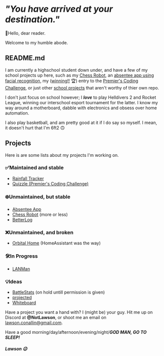 # <i>"You have arrived at your destination."</i>

👋Hello, dear reader.

Welcome to my humble abode.

## README.md

I am currently a highschool student down under, and have a few of my school projects up here, such as my [Chess Robot](https://github.com/NotLawson/STEM_Chess_Robot), an [absentee app using facial recognition](https://github.com/NotLawson/absentee_app), my ([winning!!](https://education.qld.gov.au/about-us/events-awards/awards-competitions/premiers-coding-challenge/winning-entries#:~:text=Individual%20category-,Lawson,-%2C%20West%20Moreton%20Anglican) 🏆) entry to the [Premier's Coding Challenge](https://github.com/NotLawson/premierscodingchallenge), or just other [school projects](https://github.com/NotLawson/digitaltechnology) that aren't worthy of thier own repo.

I don't just focus on school however; I <b><i>love</b></i> to play Helldivers 2 and Rocket League, winning our interschool esport tournament for the latter. I know my way around a motherboard, dabble with electronics and obsess over home automation.

I also play basketball, and am pretty good at it if I do say so myself. I mean, it doesn't hurt that I'm 6ft2 🙃

## Projects

Here is are some lists about my projects I'm working on.

### ✅Maintained and stable

- [Rainfall Tracker](https://github.com/NotLawson/rainfall-tracker)
- [Quizzle (Premier's Coding Challenge)](https://github.com/NotLawson/premierscodingchallenge)

### ❄️Unmaintained, but stable

- [Absentee App](https://github.com/NotLawson/absentee_app)
- [Chess Robot](https://github.com/NotLawson/STEM_chess_robot) (more or less)
- [BetterLog](https://github.com/NotLawson/betterlog-python)

### ❌Unmaintained, and broken

- [Orbital Home](https://github.com/NotLawson/Orbital-Home) (HomeAssistant was the way)

### 🛠️In Progress

- [LANMan](https://github.com/NotLawson/LANMan)

### 💡Ideas

- [BattleStats](https://github.com/NotLawson/BattleStats) (on hold untill permission is given)
- [projected](https://github.com/NotLawson/projected)
- [Whiteboard](https://github.com/NotLawson/whiteboard)

Have a project you want a hand with? I (might be) your guy. Hit me up on Discord at <b>@NotLawson</b>, or shoot me an email on [lawson.conallin@gmail.com](mailto:lawson.conallin@gmail.com).

Have a good morning/day/afternoon/evening/night/<b><i>GOD MAN, GO TO SLEEP!</b>

#### Lawson 😉
